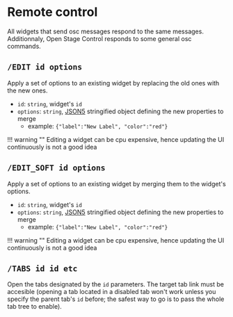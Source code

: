 # Remote control

All widgets that send osc messages respond to the same messages. Additionnaly, Open Stage Control responds to some general osc commands.


## `/EDIT id options`


Apply a set of options to an existing widget by replacing the old ones with the new ones.


- `id`: `string`, widget's `id`
- `options`: `string`, [JSON5](https://github.com/json5/json5) stringified object defining the new properties to merge
  - example: `{"label":"New Label", "color":"red"}`

!!! warning ""
    Editing a widget can be cpu expensive, hence updating the UI continuously is not a good idea

## `/EDIT_SOFT id options`

Apply a set of options to an existing widget by merging them to the widget's options.  


- `id`: `string`, widget's `id`
- `options`: `string`, [JSON5](https://github.com/json5/json5) stringified object defining the new properties to merge
  - example: `{"label":"New Label", "color":"red"}`

!!! warning ""
    Editing a widget can be cpu expensive, hence updating the UI continuously is not a good idea

## `/TABS id id etc`

Open the tabs designated by the `id` parameters. The target tab link must be accesible (opening a tab located in a disabled tab won't work unless you specify the parent tab's `id` before; the safest way to go is to pass the whole tab tree to enable).
